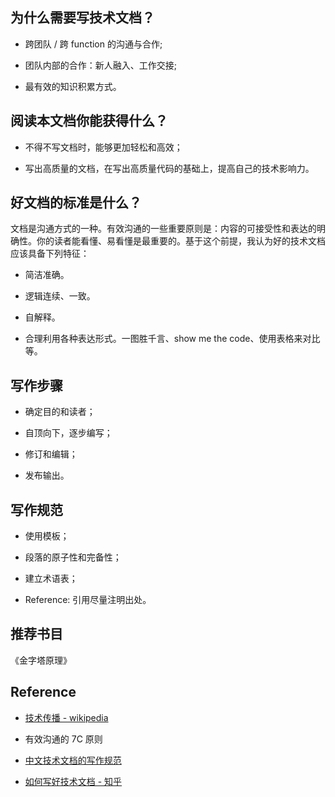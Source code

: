 

## 为什么需要写技术文档？

- 跨团队 / 跨 function 的沟通与合作;

- 团队内部的合作：新人融入、工作交接;

- 最有效的知识积累方式。

## 阅读本文档你能获得什么？

- 不得不写文档时，能够更加轻松和高效；

- 写出高质量的文档，在写出高质量代码的基础上，提高自己的技术影响力。

## 好文档的标准是什么？

文档是沟通方式的一种。有效沟通的一些重要原则是：内容的可接受性和表达的明确性。你的读者能看懂、易看懂是最重要的。基于这个前提，我认为好的技术文档应该具备下列特征：

- 简洁准确。

- 逻辑连续、一致。

- 自解释。

- 合理利用各种表达形式。一图胜千言、show me the code、使用表格来对比等。

## 写作步骤

- 确定目的和读者；

- 自顶向下，逐步编写；

- 修订和编辑；

- 发布输出。

## 写作规范

- 使用模板；

- 段落的原子性和完备性；

- 建立术语表；

- Reference: 引用尽量注明出处。

## 推荐书目

《金字塔原理》

## Reference

- [技术传播 - wikipedia](https://zh.wikipedia.org/wiki/%E6%8A%80%E6%9C%AF%E4%BC%A0%E6%92%AD)

- 有效沟通的 7C 原则

- [中文技术文档的写作规范](http://www.ruanyifeng.com/blog/2016/10/document_style_guide.html)

- [如何写好技术文档 - 知乎](https://www.zhihu.com/question/19945828)

